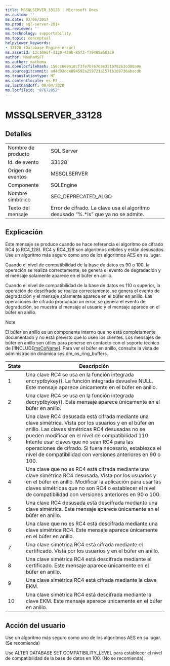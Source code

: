 ```yaml
---
title: MSSQLSERVER_33128 | Microsoft Docs
ms.custom: ''
ms.date: 03/06/2017
ms.prod: sql-server-2014
ms.reviewer: ''
ms.technology: supportability
ms.topic: conceptual
helpviewer_keywords:
- 33128 (Database Engine error)
ms.assetid: 12c1096f-d120-439b-85f3-f794859503c9
author: MashaMSFT
ms.author: mathoma
ms.openlocfilehash: 158cc609a18cf3fe7b76708e351b78263cd80a9e
ms.sourcegitcommit: ad4d92dce894592a259721a1571b1d8736abacdb
ms.translationtype: MT
ms.contentlocale: es-ES
ms.lasthandoff: 08/04/2020
ms.locfileid: "87672052"
---
```

# <a name="mssqlserver_33128"></a>MSSQLSERVER_33128
    
## <a name="details"></a>Detalles  
  
|||  
|-|-|  
|Nombre de producto|SQL Server|  
|Id. de evento|33128|  
|Origen de eventos|MSSQLSERVER|  
|Componente|SQLEngine|  
|Nombre simbólico|SEC_DEPRECATED_ALGO|  
|Texto del mensaje|Error de cifrado. La clave usa el algoritmo desusado “%.*ls” que ya no se admite.|  
  
## <a name="explanation"></a>Explicación  
 Este mensaje se produce cuando se hace referencia el algoritmo de cifrado RC4 (o RC4_128). RC4 y RC4_128 son algoritmos débiles y están desusados. Use un algoritmo más seguro como uno de los algoritmos AES en su lugar.  
  
 Cuando el nivel de compatibilidad de la base de datos es 90 o 100, la operación se realiza correctamente, se genera el evento de degradación y el mensaje solamente aparece en el búfer en anillo.  
  
 Cuando el nivel de compatibilidad de la base de datos es 110 o superior, la operación de descifrado se realiza correctamente, se genera el evento de degradación y el mensaje solamente aparece en el búfer en anillo. Las operaciones de cifrado producirán un error, se genera el evento de degradación, se muestra el mensaje al usuario y el mensaje aparece en el búfer en anillo.  
  
> [!NOTE]  
>  El búfer en anillo es un componente interno que no está completamente documentado y no está previsto que lo usen los clientes. Los mensajes de búfer en anillo son útiles para ponerse en contacto con el soporte técnico de [!INCLUDE[msCoName](../../includes/msconame-md.md)]. Para ver el búfer en anillo, consulte la vista de administración dinámica sys.dm_os_ring_buffers.  
  
|State|Descripción|  
|-----------|-----------------|  
|1|Una clave RC4 se usa en la función integrada encryptbykey(). La función integrada devuelve NULL. Este mensaje aparece únicamente en el búfer en anillo.|  
|2|Una clave RC4 se usa en la función integrada decryptbykey(). Este mensaje aparece únicamente en el búfer en anillo.|  
|3|Una clave RC4 desusada está cifrada mediante una clave simétrica. Vista por los usuarios y en el búfer en anillo. Las claves simétricas RC4 desusadas no se pueden modificar en el nivel de compatibilidad 110. Intente usar claves que no sean RC4 para las operaciones de cifrado. Si fuera necesario, establezca el nivel de compatibilidad con versiones anteriores en 90 o 100.|  
|4|Una clave que no es RC4 está cifrada mediante una clave simétrica RC4 desusada. Vista por los usuarios y en el búfer en anillo. Modificar la aplicación para usar las claves simétricas que no son RC4 o establecer el nivel de compatibilidad con versiones anteriores en 90 o 100.|  
|5|Una clave RC4 desusada está descifrada mediante una clave simétrica. Este mensaje aparece únicamente en el búfer en anillo.|  
|6|Una clave que no es RC4 está descifrada mediante una clave simétrica RC4. Este mensaje aparece únicamente en el búfer en anillo.|  
|7|Una clave simétrica RC4 está cifrada mediante el certificado. Vista por los usuarios y en el búfer en anillo.|  
|8|Una clave simétrica RC4 está descifrada mediante el certificado. Este mensaje aparece únicamente en el búfer en anillo.|  
|9|Una clave simétrica RC4 está cifrada mediante la clave EKM.|  
|10|Una clave simétrica RC4 está descifrada mediante la clave EKM. Este mensaje aparece únicamente en el búfer en anillo.|  
  
## <a name="user-action"></a>Acción del usuario  
 Use un algoritmo más seguro como uno de los algoritmos AES en su lugar. (Se recomienda)  
  
 Use ALTER DATABASE SET COMPATIBILITY_LEVEL para establecer el nivel de compatibilidad de la base de datos en 100. (No se recomienda).  
  
  
